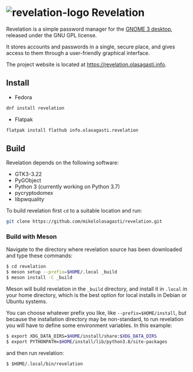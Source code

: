 # ![revelation-logo] Revelation

Revelation is a simple password manager for the [GNOME 3 desktop],
released under the GNU GPL license. 

It stores accounts and passwords in a single, secure place, and gives
access to them through a user-friendly graphical interface.

The project website is located at https://revelation.olasagasti.info.

## Install

- Fedora

```bash
dnf install revelation
```

- Flatpak

```bash
flatpak install flathub info.olasagasti.revelation
```

## Build

Revelation depends on the following software:

- GTK3-3.22
- PyGObject
- Python 3 (currently working on Python 3.7)
- pycryptodomex
- libpwquality

To build revelation first `cd` to a suitable location and run:

```bash
git clone https://github.com/mikelolasagasti/revelation.git
```

### Build with Meson

Navigate to the directory where revelation source has been downloaded
and type these commands:

```sh
$ cd revelation
$ meson setup --prefix=$HOME/.local _build
$ meson install -C _build
```

Meson will build revelation in the `_build` directory, and install it in
`.local` in your home directory, which is the best option for local installs in
Debian or Ubuntu systems.

You can choose whatever prefix you like, like `--prefix=$HOME/install`, but
because the installation directory may be non-standard, to run revelation you
will have to define some environment variables. In this example:

```sh
$ export XDG_DATA_DIRS=$HOME/install/share:$XDG_DATA_DIRS
$ export PYTHONPATH=$HOME/install/lib/python3.8/site-packages
```

and then run revelation:
```
$ $HOME/.local/bin/revelation
```

[revelation-logo]: data/icons/scalable/info.olasagasti.revelation.svg
[GNOME 3 desktop]: https://www.gnome.org
